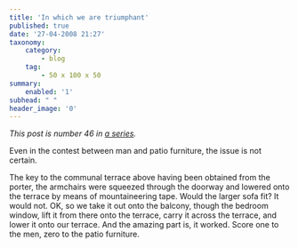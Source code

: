 ```yaml
---
title: 'In which we are triumphant'
published: true
date: '27-04-2008 21:27'
taxonomy:
    category:
        - blog
    tag:
        - 50 x 100 x 50
summary:
    enabled: '1'
subhead: " "
header_image: '0'
---
```


_This post is number 46 in [a series](https://jeremycherfas.net/blog/tag:50%20x%20100%20x%2050)._

Even in the contest between man and patio furniture, the issue is not certain.

The key to the communal terrace above having been obtained from the porter, the armchairs were squeezed through the doorway and lowered onto the terrace by means of mountaineering tape. Would the larger sofa fit? It would not. OK, so we take it out onto the balcony, though the bedroom window, lift it from there onto the terrace, carry it across the terrace, and lower it onto our terrace. And the amazing part is, it worked. Score one to the men, zero to the patio furniture.
